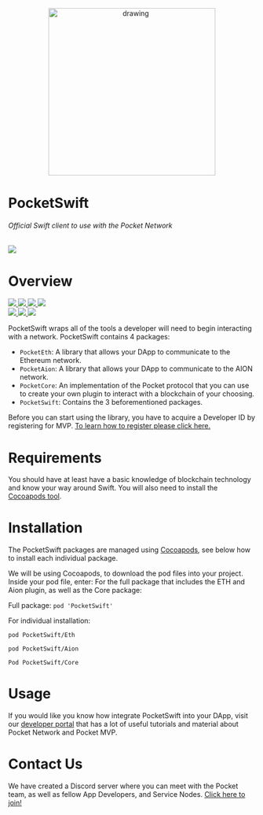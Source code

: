 <div align="center">
  <a href="https://www.pokt.network">
    <img src="https://pokt.network/wp-content/uploads/2018/12/Logo-488x228-px.png" alt="drawing" width="340"/>
  </a>
</div>
<h1 align="left">PocketSwift</h1>
<h6 align="left">Official Swift client to use with the Pocket Network</h6>
<div align="lef">
  <a  href="https://swift.org/">
    <img src="https://img.shields.io/badge/swift-reference-yellow.svg"/>
  </a>
</div>

<h1 align="left">Overview</h1>
  <div align="left">
    <a  href="https://github.com/pokt-network/pocket-swift/releases">
      <img src="https://img.shields.io/github/release-pre/pokt-network/pocket-swift.svg"/>
    </a>
    <a href="https://circleci.com/gh/pokt-network/pocket-swift/tree/master">
      <img src="https://circleci.com/gh/pokt-network/pocket-swift/tree/master.svg?style=svg"/>
    </a>
    <a  href="https://github.com/pokt-network/pocket-swift/pulse">
      <img src="https://img.shields.io/github/contributors/pokt-network/pocket-swift.svg"/>
    </a>
    <a href="https://opensource.org/licenses/MIT">
      <img src="https://img.shields.io/badge/License-MIT-blue.svg"/>
    </a>
    <br >
    <a href="https://github.com/pokt-network/pocket-swift/pulse">
      <img src="https://img.shields.io/github/last-commit/pokt-network/pocket-swift.svg"/>
    </a>
    <a href="https://github.com/pokt-network/pocket-swift/pulls">
      <img src="https://img.shields.io/github/issues-pr/pokt-network/pocket-swift.svg"/>
    </a>
    <a href="https://github.com/pokt-network/pocket-swift/issues">
      <img src="https://img.shields.io/github/issues-closed/pokt-network/pocket-swift.svg"/>
    </a>
</div>

PocketSwift wraps all of the tools a developer will need to begin interacting with a network. PocketSwift contains 4 packages:

- `PocketEth`: A library that allows your DApp to communicate to the Ethereum network.
- `PocketAion`: A library that allows your DApp to communicate to the AION network.
- `PocketCore`: An implementation of the Pocket protocol that you can use to create your own plugin to interact with a blockchain of your choosing.
- `PocketSwift`: Contains the 3 beforementioned packages.

Before you can start using the library, you have to acquire a Developer ID by registering for MVP. [To learn how to register please click here.](https://pocket-network.readme.io/docs/how-to-participate#section-for-developers)

<h1 align="left">Requirements</h1>

You should have at least have a basic knowledge of blockchain technology and know your way around Swift. You will also need to install the [Cocoapods tool](https://guides.cocoapods.org/using/getting-started.html).

<h1 align="left">Installation</h1>

The PocketSwift packages are managed using [Cocoapods](https://cocoapods.org/), see below how to install each individual package.

We will be using Cocoapods, to download the pod files into your project. Inside your pod file, enter: 
For the full package that includes the ETH and Aion plugin, as well as the Core package:

Full package: 
`pod 'PocketSwift'`

For individual installation:

`pod PocketSwift/Eth`

`pod PocketSwift/Aion`

`Pod PocketSwift/Core`

<h1 align="left">Usage</h1>

If you would like you know how integrate PocketSwift into your DApp, visit our [developer portal](https://pocket-network.readme.io/) that has a lot of useful tutorials and material about Pocket Network and Pocket MVP. 

<h1 align="left">Contact Us</h1>

We have created a Discord server where you can meet with the Pocket team, as well as fellow App Developers, and Service Nodes. [Click here to join!](https://discord.gg/sarhfXP)
